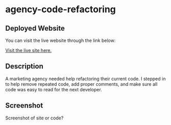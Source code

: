 # agency-code-refactoring

## Deployed Website
You can visit the live website through the link below:

[Visit the live site here.](https://rhemlock7.github.io/agency-code-refactoring/)

## Description
A marketing agency needed help refactoring their current code. I stepped in to help remove repeated code, add proper comments, and make sure all code was easy to read for the next developer.

## Screenshot
Screenshot of site or code?

